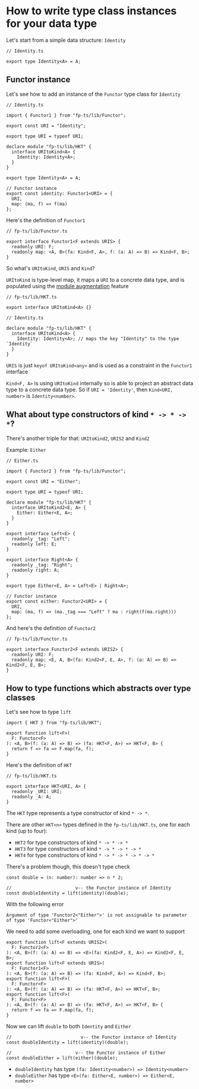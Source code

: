# How to write type class instances for your data type

Let's start from a simple data structure: `Identity`

```code
// Identity.ts

export type Identity<A> = A;
```

## Functor instance

Let's see how to add an instance of the `Functor` type class for `Identity`

```code
// Identity.ts

import { Functor1 } from "fp-ts/lib/Functor";

export const URI = "Identity";

export type URI = typeof URI;

declare module "fp-ts/lib/HKT" {
  interface URItoKind<A> {
    Identity: Identity<A>;
  }
}

export type Identity<A> = A;

// Functor instance
export const identity: Functor1<URI> = {
  URI,
  map: (ma, f) => f(ma)
};
```

Here's the definition of `Functor1`

```code
// fp-ts/lib/Functor.ts

export interface Functor1<F extends URIS> {
  readonly URI: F;
  readonly map: <A, B>(fa: Kind<F, A>, f: (a: A) => B) => Kind<F, B>;
}
```

So what's `URItoKind`, `URIS` and `Kind`?

`URItoKind` is type-level map, it maps a `URI` to a concrete data type, and is populated using the [module augmentation](https://www.typescriptlang.org/docs/handbook/declaration-merging.html) feature

```code
// fp-ts/lib/HKT.ts

export interface URItoKind<A> {}
```

```code
// Identity.ts

declare module "fp-ts/lib/HKT" {
  interface URItoKind<A> {
    Identity: Identity<A>; // maps the key "Identity" to the type `Identity`
  }
}
```

`URIS` is just `keyof URItoKind<any>` and is used as a constraint in the `Functor1` interface

`Kind<F, A>` is using `URItoKind` internally so is able to project an abstract data type to a concrete data type.
So if `URI = 'Identity'`, then `Kind<URI, number>` is `Identity<number>`.

## What about type constructors of kind `* -> * -> *`?

There's another triple for that: `URItoKind2`, `URIS2` and `Kind2`

Example: `Either`

```code
// Either.ts

import { Functor2 } from "fp-ts/lib/Functor";

export const URI = "Either";

export type URI = typeof URI;

declare module "fp-ts/lib/HKT" {
  interface URItoKind2<E, A> {
    Either: Either<E, A>;
  }
}

export interface Left<E> {
  readonly _tag: "Left";
  readonly left: E;
}

export interface Right<A> {
  readonly _tag: "Right";
  readonly right: A;
}

export type Either<E, A> = Left<E> | Right<A>;

// Functor instance
export const either: Functor2<URI> = {
  URI,
  map: (ma, f) => (ma._tag === "Left" ? ma : right(f(ma.right)))
};
```

And here's the definition of `Functor2`

```code
// fp-ts/lib/Functor.ts

export interface Functor2<F extends URIS2> {
  readonly URI: F;
  readonly map: <E, A, B>(fa: Kind2<F, E, A>, f: (a: A) => B) => Kind2<F, E, B>;
}
```

## How to type functions which abstracts over type classes

Let's see how to type `lift`

```code
import { HKT } from "fp-ts/lib/HKT";

export function lift<F>(
  F: Functor<F>
): <A, B>(f: (a: A) => B) => (fa: HKT<F, A>) => HKT<F, B> {
  return f => fa => F.map(fa, f);
}
```

Here's the definition of `HKT`

```code
// fp-ts/lib/HKT.ts

export interface HKT<URI, A> {
  readonly _URI: URI;
  readonly _A: A;
}
```

The `HKT` type represents a type constructor of kind `* -> *`.

There are other `HKT<n>` types defined in the `fp-ts/lib/HKT.ts`, one for each kind (up to four):

- `HKT2` for type constructors of kind `* -> * -> *`
- `HKT3` for type constructors of kind `* -> * -> * -> *`
- `HKT4` for type constructors of kind `* -> * -> * -> * -> *`

There's a problem though, this doesn't type check

```code
const double = (n: number): number => n * 2;

//                        v-- the Functor instance of Identity
const doubleIdentity = lift(identity)(double);
```

With the following error

```
Argument of type 'Functor2<"Either">' is not assignable to parameter of type 'Functor<"Either">'
```

We need to add some overloading, one for each kind we want to support

```code
export function lift<F extends URIS2>(
  F: Functor2<F>
): <A, B>(f: (a: A) => B) => <E>(fa: Kind2<F, E, A>) => Kind2<F, E, B>;
export function lift<F extends URIS>(
  F: Functor1<F>
): <A, B>(f: (a: A) => B) => (fa: Kind<F, A>) => Kind<F, B>;
export function lift<F>(
  F: Functor<F>
): <A, B>(f: (a: A) => B) => (fa: HKT<F, A>) => HKT<F, B>;
export function lift<F>(
  F: Functor<F>
): <A, B>(f: (a: A) => B) => (fa: HKT<F, A>) => HKT<F, B> {
  return f => fa => F.map(fa, f);
}
```

Now we can lift `double` to both `Identity` and `Either`

```code
//                          v-- the Functor instance of Identity
const doubleIdentity = lift(identity)(double);

//                        v-- the Functor instance of Either
const doubleEither = lift(either)(double);
```

- `doubleIdentity` has type `(fa: Identity<number>) => Identity<number>`
- `doubleEither` has type `<E>(fa: Either<E, number>) => Either<E, number>`
